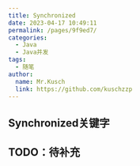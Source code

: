 ```yaml
---
title: Synchronized
date: 2023-04-17 10:49:11
permalink: /pages/9f9ed7/
categories:
  - Java
  - Java并发
tags:
  - 随笔
author: 
  name: Mr.Kusch
  link: https://github.com/kuschzzp
---
```

## Synchronized关键字

## TODO：待补充
